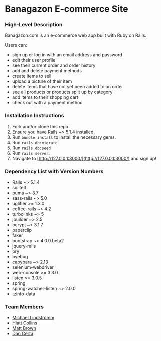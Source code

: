 # Banagazon E-commerce Site

### High-Level Description

Banagazon.com is an e-commerce web app built with Ruby on Rails.

Users can: 
* sign up or log in with an email address and password
* edit their user profile
* see their current order and order history
* add and delete payment methods
* create items to sell
* upload a picture of their item
* delete items that have not yet been added to an order
* see all products or products split up by category
* add items to their shopping cart
* check out with a payment method

### Installation Instructions

1. Fork and/or clone this repo.
1. Ensure you have Rails ~> 5.1.4 installed.
1. Run `bundle install` to install the necessary gems.
1. Run `rails db:migrate`
1. Run `rails db:seed`
1. Run `rails server`.
1. Navigate to [http://127.0.0.1:3000/](http://127.0.0.1:3000/) and sign up!

### Dependency List with Version Numbers

* Rails ~> 5.1.4
* sqlite3
* puma ~> 3.7
* sass-rails ~> 5.0
* uglifier >= 1.3.0
* coffee-rails ~> 4.2
* turbolinks ~> 5
* jbuilder ~> 2.5
* bcrypt ~> 3.1.7
* paperclip
* faker
* bootstrap ~> 4.0.0.beta2
* jquery-rails
* pry
* byebug
* capybara ~> 2.13
* selenium-webdriver
* web-console >= 3.3.0
* listen >= 3.0.5
* spring
* spring-watcher-listen ~> 2.0.0
* tzinfo-data

### Team Members

* [Michael Lindstromm](https://github.com/michaellindstromm)
* [Hiatt Collins](https://github.com/hiattcollins)
* [Matt Brown](https://github.com/mtallentb)
* [Dan Certa](https://github.com/daniel-certa-1228)